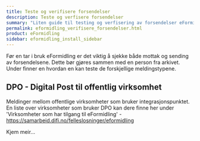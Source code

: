 ```yaml
---
title: Teste og verifisere forsendelser
description: Teste og verfisere forsendelser
summary: "Liten guide til testing og verfisering av forsendelser eFormidling"
permalink: eformidling_verifisere_forsendelser.html
product: eFormidling
sidebar: eformidling_install_sidebar
---
```


Før en tar i bruk eFormidling er det viktig å sjekke både mottak og sending av forsendelsene. Dette bør gjøres sammen med en person fra arkivet. Under finner en hvordan en kan teste de forskjellige meldingstypene.

## DPO - Digital Post til offentlig virksomhet
Meldinger mellom offentlige virksomheter som bruker integrasjonspunktet. En liste over virksomheter som bruker DPO kan dere finne her under 'Virksomheter som har tilgang til eFormidling' - https://samarbeid.difi.no/felleslosninger/eformidling

Kjem meir...
